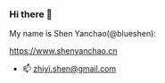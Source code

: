 ### Hi there 👋

My name is Shen Yanchao(@blueshen):

https://www.shenyanchao.cn
<!--
- 🔭 I’m currently working on Tencent
- 🌱 I’m currently learning rust
- 👯 
- 🤔 
- 💬 
-->
- 📫 zhiyi.shen@gmail.com
<!--
- 😄 
- ⚡ 
-->
